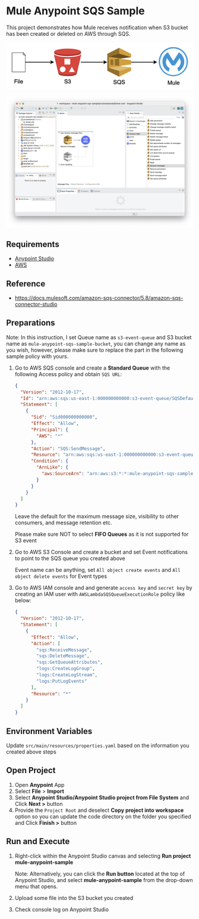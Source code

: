 # Mule Anypoint SQS Sample

This project demonstrates how Mule receives notification when S3 bucket has been created or deleted on AWS through SQS.

![Screen Shot](docs/diagram.png)

![Screen Shot](docs/screenshot.png)

## Requirements

- [Anypoint Studio](https://docs.mulesoft.com/studio/7.6/to-download-and-install-studio)
- [AWS](https://aws.amazon.com)

## Reference

- https://docs.mulesoft.com/amazon-sqs-connector/5.8/amazon-sqs-connector-studio

## Preparations

Note: In this instruction, I set Queue name as `s3-event-queue` and S3 bucket name as `mule-anypoint-sqs-sample-bucket`, you can change any name as you wish, however, please make sure to replace the part in the following sample policy with yours.

1. Go to AWS SQS console and create a **Standard Queue** with the following Access policy and obtain `SQS URL`:

    ```json
    {
      "Version": "2012-10-17",
      "Id": "arn:aws:sqs:us-east-1:000000000000:s3-event-queue/SQSDefaultPolicy",
      "Statement": [
        {
          "Sid": "Sid000000000000",
          "Effect": "Allow",
          "Principal": {
            "AWS": "*"
          },
          "Action": "SQS:SendMessage",
          "Resource": "arn:aws:sqs:us-east-1:000000000000:s3-event-queue",
          "Condition": {
            "ArnLike": {
              "aws:SourceArn": "arn:aws:s3:*:*:mule-anypoint-sqs-sample-bucket"
            }
          }
        }
      ]
    }
    ```

    Leave the default for the maximum message size, visibility to other consumers, and message retention etc.

    Please make sure NOT to select **FIFO Queues** as it is not supported for S3 event

2. Go to AWS S3 Console and create a bucket and set Event notifications to point to the SQS queue you created above

    Event name can be anything, set `All object create events` and `All object delete events` for Event types

3. Go to AWS IAM console and and generate `access key` and `secret key` by creating an IAM user with `AWSLambdaSQSQueueExecutionRole` policy like below:

    ```json
    {
      "Version": "2012-10-17",
      "Statement": [
        {
          "Effect": "Allow",
          "Action": [
            "sqs:ReceiveMessage",
            "sqs:DeleteMessage",
            "sqs:GetQueueAttributes",
            "logs:CreateLogGroup",
            "logs:CreateLogStream",
            "logs:PutLogEvents"
          ],
          "Resource": "*"
        }
      ]
    }
    ```

## Environment Variables

Update `src/main/resources/properties.yaml` based on the information you created above steps

## Open Project

1. Open **Anypoint** App
2. Select **File** > **Import**
3. Select **Anypoint Studio/Anypoint Studio project from File System** and Click **Next >** button
4. Provide the `Project Root` and deselect **Copy project into workspace** option so you can update the code directory on the folder you specified and Click **Finish >** button

## Run and Execute

1. Right-click within the Anypoint Studio canvas and selecting **Run project mule-anypoint-sample**

    Note: Alternatively, you can click the **Run button** located at the top of Anypoint Studio, and select **mule-anypoint-sample** from the drop-down menu that opens.

2. Upload some file into the S3 bucket you created

3. Check console log on Anypoint Studio
